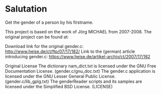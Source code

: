 # Salutation

Get the gender of a person by his firstname.

This project is based on the work of Jörg MICHAEL from 2007-2008. The original project can be found at:

Download link for the original gender.c: http://www.heise.de/ct/ftp/07/17/182/
Link to the (german) article introducing gender.c: https://www.heise.de/artikel-archiv/ct/2007/17/182

Original License
The dictionary nam_dict.txt is licensed under the GNU Free Documentation License. (gender.c/gnu_doc.txt)
The gender.c application is licensed under the GNU Lesser General Public License. (gender.c/lib_gplg.txt)
The genderReader scripts and its samples are licensed under the Simplified BSD License. (LICENSE)
